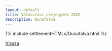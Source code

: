 ```yaml
---
layout: default
title: Választási névjegyzék 2022
description: Dunafalva
---
```


{% include settlementHTMLs/Dunafalva.html %}

[Vissza](../)